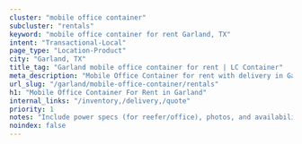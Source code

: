```yaml
---
cluster: "mobile office container"
subcluster: "rentals"
keyword: "mobile office container for rent Garland, TX"
intent: "Transactional-Local"
page_type: "Location-Product"
city: "Garland, TX"
title_tag: "Garland mobile office container for rent | LC Container"
meta_description: "Mobile Office Container for rent with delivery in Garland, TX. LC Container — local Since 2003. Get pricing today."
url_slug: "/garland/mobile-office-container/rentals"
h1: "Mobile Office Container For Rent in Garland"
internal_links: "/inventory,/delivery,/quote"
priority: 1
notes: "Include power specs (for reefer/office), photos, and availability."
noindex: false
---
```


<!-- TODO: Add unique city/inventory copy, images, and internal links here. -->

